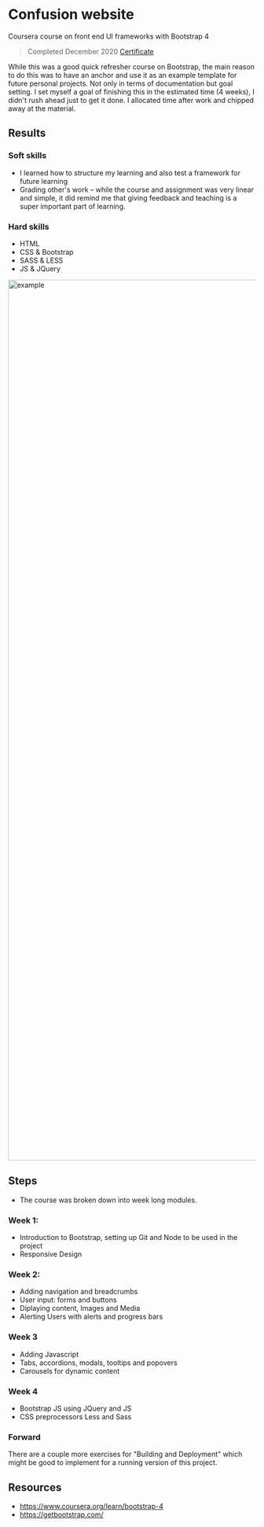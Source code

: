 # Confusion website
Coursera course on front end UI frameworks with Bootstrap 4

> Completed December 2020 [Certificate](https://www.coursera.org/account/accomplishments/verify/J2JMAVBNPADC)

While this was a good quick refresher course on Bootstrap, the main reason to do this was to have an anchor and use it as an example template for future personal projects. Not only in terms of documentation but goal setting. I set myself a goal of finishing this in the estimated time (4 weeks), I didn't rush ahead just to get it done. I allocated time after work and chipped away at the material.

## Results
### Soft skills
* I learned how to structure my learning and also test a framework for future learning
* Grading other's work – while the course and assignment was very linear and simple, it did remind me that giving feedback and teaching is a super important part of learning.

### Hard skills
* HTML
* CSS & Bootstrap
* SASS & LESS
* JS & JQuery

<img width="1792" alt="example" src="https://user-images.githubusercontent.com/15721687/100963824-5f3cc600-357b-11eb-8c4c-19869cb247c4.png">

## Steps
* The course was broken down into week long modules. 

### Week 1:
* Introduction to Bootstrap, setting up Git and Node to be used in the project
* Responsive Design

### Week 2:
* Adding navigation and breadcrumbs
* User input: forms and buttons 
* Diplaying content, Images and Media 
* Alerting Users with alerts and progress bars

### Week 3
* Adding Javascript
* Tabs, accordions, modals, tooltips and popovers
* Carousels for dynamic content

### Week 4
* Bootstrap JS using JQuery and JS
* CSS preprocessors Less and Sass

### Forward 
There are a couple more exercises for "Building and Deployment" which might be good to implement for a running version of this project. 

## Resources

* https://www.coursera.org/learn/bootstrap-4
* https://getbootstrap.com/

